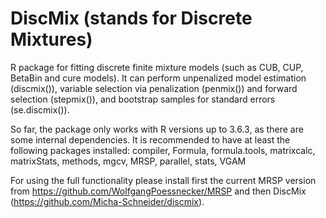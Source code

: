 # DiscMix (stands for Discrete Mixtures)
R package for fitting discrete finite mixture models (such as CUB, CUP, BetaBin and cure models). It can perform unpenalized model estimation (discmix()), variable selection via penalization (penmix()) and forward selection (stepmix()), and bootstrap samples for standard errors (se.discmix()). 

So far, the package only works with R versions up to 3.6.3, as there are some internal dependencies. It is recommended to have at least the following packages installed:
compiler, Formula, formula.tools, matrixcalc, matrixStats, methods, mgcv, MRSP, parallel, stats, VGAM 

For using the full functionality please install first the current MRSP version from https://github.com/WolfgangPoessnecker/MRSP and then DiscMix (https://github.com/Micha-Schneider/discmix). 

